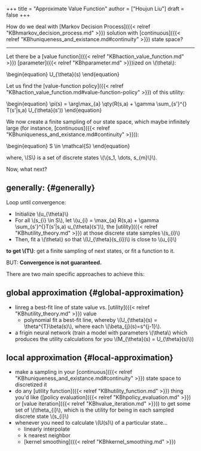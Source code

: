 +++
title = "Approximate Value Function"
author = ["Houjun Liu"]
draft = false
+++

How do we deal with [Markov Decision Process]({{< relref "KBhmarkov_decision_process.md" >}}) solution with [continuous]({{< relref "KBhuniqueness_and_existance.md#continuity" >}}) state space?

---

Let there be a [value function]({{< relref "KBhaction_value_function.md" >}}) [parameter]({{< relref "KBhparameter.md" >}})ized on \\(\theta\\):

\begin{equation}
U\_{\theta}(s)
\end{equation}

Let us find the [value-function policy]({{< relref "KBhaction_value_function.md#value-function-policy" >}}) of this utility:

\begin{equation}
\pi(s) = \arg\max\_{a} \qty(R(s,a) + \gamma \sum\_{s'}^{} T(s'|s,a) U\_{\theta}(s'))
\end{equation}

We now create a finite sampling of our state space, which maybe infinitely large (for instance, [continuous]({{< relref "KBhuniqueness_and_existance.md#continuity" >}})):

\begin{equation}
S \in \mathcal{S}
\end{equation}

where, \\(S\\) is a set of discrete states \\(\\{s\_1, \dots, s\_{m}\\}\\).

Now, what next?


## generally: {#generally}

Loop until convergence:

-   Initialize \\(u\_{\theta}\\)
-   For all \\(s\_{i} \in S\\), let \\(u\_{i} = \max\_{a} R(s,a) + \gamma \sum\_{s'}^{}T(s'|s,a) u\_{\theta}(s')\\), the [utility]({{< relref "KBhutility_theory.md" >}}) at those discrete state samples \\(s\_{i}\\)
-   Then, fit a \\(\theta\\) so that \\(U\_{\theta}(s\_{i})\\) is close to \\(u\_{i}\\)

**to get \\(T\\)**: get a finite sampling of next states, or fit a function to it.

BUT: **Convergence is not guaranteed.**

There are two main specific approaches to achieve this:


## global approximation {#global-approximation}

-   linreg a best-fit line of state value vs. [utility]({{< relref "KBhutility_theory.md" >}}) value
    -   polynomial fit a best-fit line, whereby \\(U\_{\theta}(s) = \theta^{T}\beta(s)\\), where each \\(\beta\_{j}(s)=s^{j-1}\\).
-   a frigin neural network (train a model with parameters \\(\theta\\) which produces the utility calculations for you \\(M\_{\theta}(s) = U\_{\theta}(s)\\))


## local approximation {#local-approximation}

-   make a sampling in your [continuous]({{< relref "KBhuniqueness_and_existance.md#continuity" >}}) state space to discretized it
-   do any [utility function]({{< relref "KBhutility_function.md" >}}) thing you'd like ([policy evaluation]({{< relref "KBhpolicy_evaluation.md" >}}) or [value iteration]({{< relref "KBhvalue_iteration.md" >}})) to get some set of \\(\theta\_{i}\\), which is the utility for being in each sampled discrete state \\(s\_{i}\\)
-   whenever you need to calculate \\(U(s)\\) of a particular state...
    -   linearly interpolate
    -   k nearest neighbor
    -   [kernel smoothing]({{< relref "KBhkernel_smoothing.md" >}})
